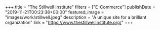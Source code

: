 +++
title = "The Stillwell Institute"
filters = ["E-Commerce"]
publishDate = "2019-11-21T00:23:38+00:00"
featured_image = "images/work/stillwell.jpeg"
description = "A unique site for a brilliant organization"
link = "https://www.thestillwellinstitute.org/"
+++